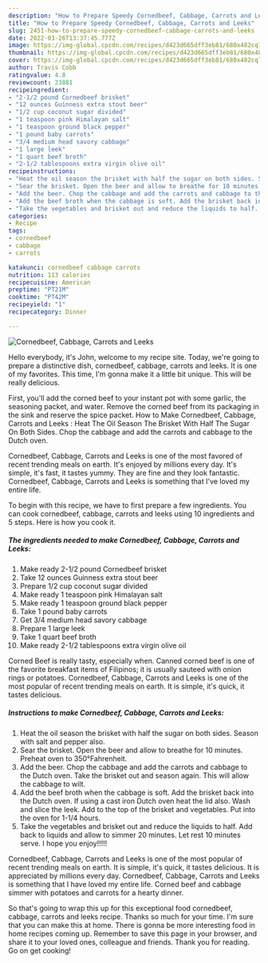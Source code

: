```yaml
---
description: "How to Prepare Speedy Cornedbeef, Cabbage, Carrots and Leeks"
title: "How to Prepare Speedy Cornedbeef, Cabbage, Carrots and Leeks"
slug: 2451-how-to-prepare-speedy-cornedbeef-cabbage-carrots-and-leeks
date: 2022-03-26T13:37:45.777Z
image: https://img-global.cpcdn.com/recipes/d423d665dff3eb81/680x482cq70/cornedbeef-cabbage-carrots-and-leeks-recipe-main-photo.jpg
thumbnail: https://img-global.cpcdn.com/recipes/d423d665dff3eb81/680x482cq70/cornedbeef-cabbage-carrots-and-leeks-recipe-main-photo.jpg
cover: https://img-global.cpcdn.com/recipes/d423d665dff3eb81/680x482cq70/cornedbeef-cabbage-carrots-and-leeks-recipe-main-photo.jpg
author: Travis Cobb
ratingvalue: 4.8
reviewcount: 23881
recipeingredient:
- "2-1/2 pound Cornedbeef brisket"
- "12 ounces Guinness extra stout beer"
- "1/2 cup coconut sugar divided"
- "1 teaspoon pink Himalayan salt"
- "1 teaspoon ground black pepper"
- "1 pound baby carrots"
- "3/4 medium head savory cabbage"
- "1 large leek"
- "1 quart beef broth"
- "2-1/2 tablespoons extra virgin olive oil"
recipeinstructions:
- "Heat the oil season the brisket with half the sugar on both sides. Season with salt and pepper also."
- "Sear the brisket. Open the beer and allow to breathe for 10 minutes. Preheat oven to 350°Fahrenheit."
- "Add the beer. Chop the cabbage and add the carrots and cabbage to the Dutch oven. Take the brisket out and season again. This will allow the cabbage to wilt."
- "Add the beef broth when the cabbage is soft. Add the brisket back into the Dutch oven. If using a cast iron Dutch oven heat the lid also. Wash and slice the leek. Add to the top of the brisket and vegetables. Put into the oven for 1-1/4 hours."
- "Take the vegetables and brisket out and reduce the liquids to half. Add back to liquids and allow to simmer 20 minutes. Let rest 10 minutes serve. I hope you enjoy!!!!!"
categories:
- Recipe
tags:
- cornedbeef
- cabbage
- carrots

katakunci: cornedbeef cabbage carrots 
nutrition: 113 calories
recipecuisine: American
preptime: "PT21M"
cooktime: "PT42M"
recipeyield: "1"
recipecategory: Dinner

---
```



![Cornedbeef, Cabbage, Carrots and Leeks](https://img-global.cpcdn.com/recipes/d423d665dff3eb81/680x482cq70/cornedbeef-cabbage-carrots-and-leeks-recipe-main-photo.jpg)

Hello everybody, it's John, welcome to my recipe site. Today, we're going to prepare a distinctive dish, cornedbeef, cabbage, carrots and leeks. It is one of my favorites. This time, I'm gonna make it a little bit unique. This will be really delicious.

First, you&#39;ll add the corned beef to your instant pot with some garlic, the seasoning packet, and water. Remove the corned beef from its packaging in the sink and reserve the spice packet. How to Make Cornedbeef, Cabbage, Carrots and Leeks : Heat The Oil Season The Brisket With Half The Sugar On Both Sides. Chop the cabbage and add the carrots and cabbage to the Dutch oven.

Cornedbeef, Cabbage, Carrots and Leeks is one of the most favored of recent trending meals on earth. It's enjoyed by millions every day. It's simple, it's fast, it tastes yummy. They are fine and they look fantastic. Cornedbeef, Cabbage, Carrots and Leeks is something that I've loved my entire life.


To begin with this recipe, we have to first prepare a few ingredients. You can cook cornedbeef, cabbage, carrots and leeks using 10 ingredients and 5 steps. Here is how you cook it.

<!--inarticleads1-->

##### The ingredients needed to make Cornedbeef, Cabbage, Carrots and Leeks:

1. Make ready 2-1/2 pound Cornedbeef brisket
1. Take 12 ounces Guinness extra stout beer
1. Prepare 1/2 cup coconut sugar divided
1. Make ready 1 teaspoon pink Himalayan salt
1. Make ready 1 teaspoon ground black pepper
1. Take 1 pound baby carrots
1. Get 3/4 medium head savory cabbage
1. Prepare 1 large leek
1. Take 1 quart beef broth
1. Make ready 2-1/2 tablespoons extra virgin olive oil


Corned Beef is really tasty, especially when. Canned corned beef is one of the favorite breakfast items of Filipinos; it is usually sauteed with onion rings or potatoes. Cornedbeef, Cabbage, Carrots and Leeks is one of the most popular of recent trending meals on earth. It is simple, it&#39;s quick, it tastes delicious. 

<!--inarticleads2-->

##### Instructions to make Cornedbeef, Cabbage, Carrots and Leeks:

1. Heat the oil season the brisket with half the sugar on both sides. Season with salt and pepper also.
1. Sear the brisket. Open the beer and allow to breathe for 10 minutes. Preheat oven to 350°Fahrenheit.
1. Add the beer. Chop the cabbage and add the carrots and cabbage to the Dutch oven. Take the brisket out and season again. This will allow the cabbage to wilt.
1. Add the beef broth when the cabbage is soft. Add the brisket back into the Dutch oven. If using a cast iron Dutch oven heat the lid also. Wash and slice the leek. Add to the top of the brisket and vegetables. Put into the oven for 1-1/4 hours.
1. Take the vegetables and brisket out and reduce the liquids to half. Add back to liquids and allow to simmer 20 minutes. Let rest 10 minutes serve. I hope you enjoy!!!!!


Cornedbeef, Cabbage, Carrots and Leeks is one of the most popular of recent trending meals on earth. It is simple, it&#39;s quick, it tastes delicious. It is appreciated by millions every day. Cornedbeef, Cabbage, Carrots and Leeks is something that I have loved my entire life. Corned beef and cabbage simmer with potatoes and carrots for a hearty dinner. 

So that's going to wrap this up for this exceptional food cornedbeef, cabbage, carrots and leeks recipe. Thanks so much for your time. I'm sure that you can make this at home. There is gonna be more interesting food in home recipes coming up. Remember to save this page in your browser, and share it to your loved ones, colleague and friends. Thank you for reading. Go on get cooking!
